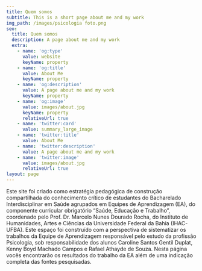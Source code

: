 ```yaml
---
title: Quem somos
subtitle: This is a short page about me and my work
img_path: /images/psicologia foto.png
seo:
  title: Quem somos
  description: A page about me and my work
  extra:
    - name: 'og:type'
      value: website
      keyName: property
    - name: 'og:title'
      value: About Me
      keyName: property
    - name: 'og:description'
      value: A page about me and my work
      keyName: property
    - name: 'og:image'
      value: images/about.jpg
      keyName: property
      relativeUrl: true
    - name: 'twitter:card'
      value: summary_large_image
    - name: 'twitter:title'
      value: About Me
    - name: 'twitter:description'
      value: A page about me and my work
    - name: 'twitter:image'
      value: images/about.jpg
      relativeUrl: true
layout: page
---
```

Este site foi criado como estratégia pedagógica de construção compartilhada do conhecimento crítico de estudantes do Bacharelado Interdisciplinar em Saúde agrupados em Equipes de Aprendizagem (EA), do componente curricular obrigatório “Saúde, Educação e Trabalho”, coordenado pelo Prof. Dr. Marcelo Nunes Dourado Rocha, do Instituto de Humanidades, Artes e Ciências da Universidade Federal da Bahia (IHAC-UFBA). Este espaço foi construído com a perspectiva de sistematizar os trabalhos da Equipe de Aprendizagem responsável pelo estudo da profissão Psicologia, sob responsabilidade dos alunos Caroline Santos Gentil Duplat, Kenny Boyd Machado Campos e Rafael Athayde de Souza. Nesta página vocês encontrarão os resultados do trabalho da EA além de uma indicação completa das fontes pesquisadas.
